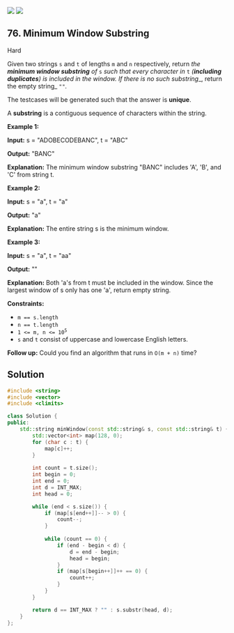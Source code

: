 [![](https://img.shields.io/github/stars/LeetCode-in-Cpp/LeetCode-in-Cpp?label=Stars&style=flat-square)](https://github.com/LeetCode-in-Cpp/LeetCode-in-Cpp)
[![](https://img.shields.io/github/forks/LeetCode-in-Cpp/LeetCode-in-Cpp?label=Fork%20me%20on%20GitHub%20&style=flat-square)](https://github.com/LeetCode-in-Cpp/LeetCode-in-Cpp/fork)

## 76\. Minimum Window Substring

Hard

Given two strings `s` and `t` of lengths `m` and `n` respectively, return _the **minimum window substring** of_ `s` _such that every character in_ `t` _(**including duplicates**) is included in the window. If there is no such substring__, return the empty string_ `""`_._

The testcases will be generated such that the answer is **unique**.

A **substring** is a contiguous sequence of characters within the string.

**Example 1:**

**Input:** s = "ADOBECODEBANC", t = "ABC"

**Output:** "BANC"

**Explanation:** The minimum window substring "BANC" includes 'A', 'B', and 'C' from string t. 

**Example 2:**

**Input:** s = "a", t = "a"

**Output:** "a"

**Explanation:** The entire string s is the minimum window. 

**Example 3:**

**Input:** s = "a", t = "aa"

**Output:** ""

**Explanation:** Both 'a's from t must be included in the window. Since the largest window of s only has one 'a', return empty string. 

**Constraints:**

*   `m == s.length`
*   `n == t.length`
*   <code>1 <= m, n <= 10<sup>5</sup></code>
*   `s` and `t` consist of uppercase and lowercase English letters.

**Follow up:** Could you find an algorithm that runs in `O(m + n)` time?

## Solution

```cpp
#include <string>
#include <vector>
#include <climits>

class Solution {
public:
    std::string minWindow(const std::string& s, const std::string& t) {
        std::vector<int> map(128, 0);
        for (char c : t) {
            map[c]++;
        }
        
        int count = t.size();
        int begin = 0;
        int end = 0;
        int d = INT_MAX;
        int head = 0;

        while (end < s.size()) {
            if (map[s[end++]]-- > 0) {
                count--;
            }
            
            while (count == 0) {
                if (end - begin < d) {
                    d = end - begin;
                    head = begin;
                }
                if (map[s[begin++]]++ == 0) {
                    count++;
                }
            }
        }

        return d == INT_MAX ? "" : s.substr(head, d);
    }
};
```
